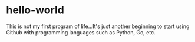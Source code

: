 # hello-world
This is not my first program of life...It's just another beginning to start using Github with programming languages such as Python, Go, etc.
